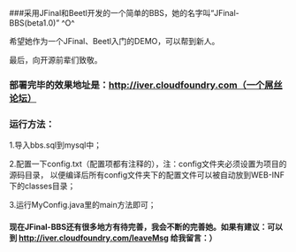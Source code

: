 ###采用JFinal和Beetl开发的一个简单的BBS，她的名字叫“JFinal-BBS(beta1.0)” ^O^

希望她作为一个JFinal、Beetl入门的DEMO，可以帮到新人。

最后，向开源前辈们致敬。

### 部署完毕的效果地址是：http://iver.cloudfoundry.com（一个屌丝论坛）

### 运行方法：
1.导入bbs.sql到mysql中；

2.配置一下config.txt（配置项都有注释的），注：config文件夹必须设置为项目的源码目录，
以便编译后所有config文件夹下的配置文件可以被自动放到WEB-INF下的classes目录；

3.运行MyConfig.java里的main方法即可；

#### 现在JFinal-BBS还有很多地方有待完善，我会不断的完善她。如果有建议：可以到 http://iver.cloudfoundry.com/leaveMsg 给我留言：）
